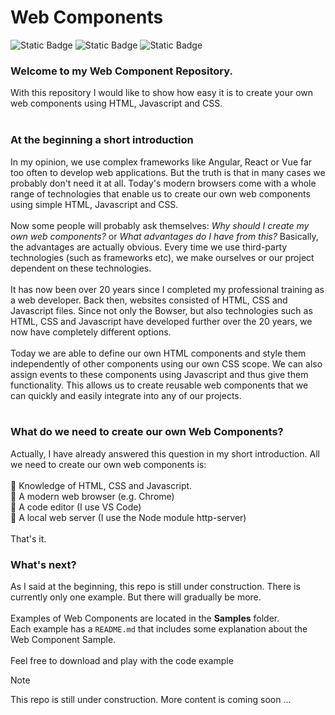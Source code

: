 # Web Components

![Static Badge](https://img.shields.io/badge/Uses%20HTML5-%23525252?style=plastic&logo=html5&logoColor=%2333bbff&label=%20&labelColor=%23525252&link=https%3A%2F%2Fgithub.com%2Fpraetoriani)
![Static Badge](https://img.shields.io/badge/Uses%20CSS3-%23525252?style=plastic&logo=css3&logoColor=%2300cc00&label=%20&labelColor=%23525252&link=https%3A%2F%2Fgithub.com%2Fpraetoriani)
![Static Badge](https://img.shields.io/badge/Uses%20Javascript-%23525252?style=plastic&logo=javascript&logoColor=%23ffd633&label=%20&labelColor=%23525252&link=https%3A%2F%2Fgithub.com%2Fpraetoriani)


### Welcome to my <strong>Web Component Repository</strong>.

With this repository I would like to show how easy it is to create your own web components using HTML, Javascript and CSS.
<br><br>

### At the beginning a short introduction

In my opinion, we use complex frameworks like Angular, React or Vue far too often to develop web applications. But the truth is that in many cases we probably don't need it at all. Today's modern browsers come with a whole range of technologies that enable us to create our own web components using simple HTML, Javascript and CSS.
<br><br>
Now some people will probably ask themselves: <i>Why should I create my own web components?</i> or <i>What advantages do I have from this?</i> Basically, the advantages are actually obvious. Every time we use third-party technologies (such as frameworks etc), we make ourselves or our project dependent on these technologies.
<br><br>
It has now been over 20 years since I completed my professional training as a web developer. Back then, websites consisted of HTML, CSS and Javascript files. Since not only the Bowser, but also technologies such as HTML, CSS and Javascript have developed further over the 20 years, we now have completely different options.
<br><br>
Today we are able to define our own HTML components and style them independently of other components using our own CSS scope. We can also assign events to these components using Javascript and thus give them functionality. This allows us to create reusable web components that we can quickly and easily integrate into any of our projects.
<br><br>

### What do we need to create our own Web Components?

Actually, I have already answered this question in my short introduction. All we need to create our own web components is:
<br><br>
:pushpin: Knowledge of HTML, CSS and Javascript.
<br>
:pushpin: A modern web browser (e.g. Chrome)
<br>
:pushpin: A code editor (I use VS Code)
<br>
:pushpin: A local web server (I use the Node module http-server)
<br><br>
That's it.


### What's next?

As I said at the beginning, this repo is still under construction. There is currently only one example. But there will gradually be more.
<br><br>
Examples of Web Components are located in the **Samples** folder.<br>Each example has a <code>README.md</code> that includes some explanation about the Web Component Sample.
<br><br>
Feel free to download and play with the code example

> [!NOTE]
> This repo is still under construction.
> More content is coming soon ...

